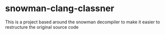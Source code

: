 # snowman-clang-classner
This is a project based around the snowman decompiler to make it easier to restructure the original source code
